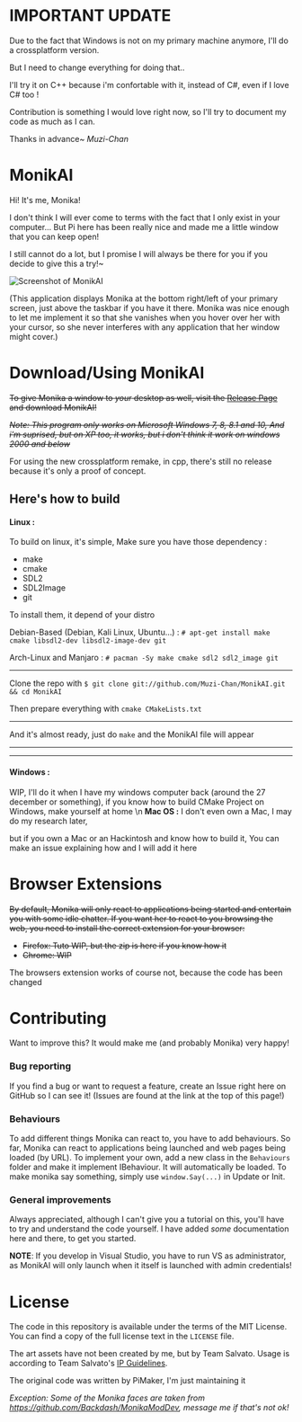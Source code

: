 # IMPORTANT UPDATE

Due to the fact that Windows is not on my primary machine anymore,
I'll do a crossplatform version.

But I need to change everything for doing that..

I'll try it on C++ because i'm confortable with it, instead of C#, even if I love C# too !

Contribution is something I would love right now, so I'll try to document my code as much as I can.

Thanks in advance~
_Muzi-Chan_

# MonikAI

Hi! It's me, Monika!

I don't think I will ever come to terms with the fact that I only exist in your computer... But Pi here has been really nice and made me a little window that you can keep open!

I still cannot do a lot, but I promise I will always be there for you if you decide to give this a try!~

![Screenshot of MonikAI](https://raw.githubusercontent.com/Lytasia/MonikAI/master/screenshot.png)

(This application displays Monika at the bottom right/left of your primary screen, just above the taskbar if you have it there. Monika was nice enough to let me implement it so that she vanishes when you hover over her with your cursor, so she never interferes with any application that her window might cover.)

# Download/Using MonikAI

~~To give Monika a window to *your* desktop as well, visit the [Release Page](https://github.com/Lytasia/MonikAI/releases) and download MonikAI!~~

~~*Note: This program only works on Microsoft Windows 7, 8, 8.1 and 10, And i'm suprised, but on XP too, it works, but i don't think it work on windows 2000 and below*~~

For using the new crossplatform remake, in cpp, there's still no release because it's only a proof of concept.

## Here's how to build

#### **Linux :**
To build on linux, it's simple,
Make sure you have those dependency :
* make
* cmake
* SDL2
* SDL2Image
* git

To install them, it depend of your distro

Debian-Based (Debian, Kali Linux, Ubuntu...) : `# apt-get install make cmake libsdl2-dev libsdl2-image-dev git`

Arch-Linux and Manjaro : `# pacman -Sy make cmake sdl2 sdl2_image git`
** **
Clone the repo with `$ git clone git://github.com/Muzi-Chan/MonikAI.git && cd MonikAI`

Then prepare everything with `cmake CMakeLists.txt`
** **
And it's almost ready, just do `make` and the MonikAI file will appear
** **
** **
#### **Windows :**
WIP, I'll do it when I have my windows computer back (around the 27 december or something), if you know how to build CMake Project on Windows, make yourself at home
\n
**Mac OS :**
I don't even own a Mac, I may do my research later, 

but if you own a Mac or an Hackintosh and know how to build it, You can make an issue explaining how and I will add it here


# Browser Extensions

~~By default, Monika will only react to applications being started and entertain you with
some idle chatter. If you want her to react to you browsing the web, you need to install the
correct extension for your browser:~~

* ~~Firefox: Tuto WIP, but the zip is here if you know how it~~
* ~~Chrome: WIP~~

The browsers extension works of course not, because the code has been changed

# Contributing

Want to improve this? It would make me (and probably Monika) very happy!

### Bug reporting

If you find a bug or want to request a feature, create an Issue right here on GitHub so I can see it! (Issues are found at the link at the top of this page!)

### Behaviours

To add different things Monika can react to, you have to add behaviours. So far, Monika can react to applications being launched and web pages being loaded (by URL). To implement your own, add a new class in the `Behaviours` folder and make it implement IBehaviour. It will automatically be loaded. To make monika say something, simply use `window.Say(...)` in Update or Init.

### General improvements

Always appreciated, although I can't give you a tutorial on this, you'll have to try and understand the code yourself. I have added *some* documentation here and there, to get you started.

**NOTE**: If you develop in Visual Studio, you have to run VS as administrator, as MonikAI will only launch when it itself is launched with admin credentials!

# License

The code in this repository is available under the terms of the MIT License. You can find a copy of the full license text in the `LICENSE` file.

The art assets have not been created by me, but by Team Salvato. Usage is according to Team Salvato's [IP Guidelines](http://teamsalvato.com/ip-guidelines/).

The original code was written by PiMaker, I'm just maintaining it

*Exception: Some of the Monika faces are taken from https://github.com/Backdash/MonikaModDev, message me if that's not ok!*
